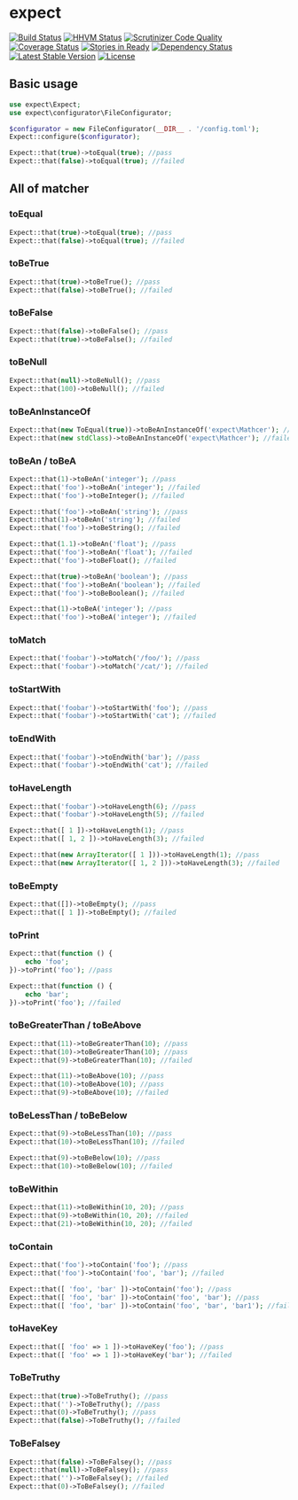 expect
========================

[![Build Status](https://travis-ci.org/expectation-php/expect.svg?branch=master)](https://travis-ci.org/expectation-php/expect)
[![HHVM Status](http://hhvm.h4cc.de/badge/expect/expect.svg)](http://hhvm.h4cc.de/package/expect/expect)
[![Scrutinizer Code Quality](https://scrutinizer-ci.com/g/expectation-php/expect/badges/quality-score.png?b=master)](https://scrutinizer-ci.com/g/expectation-php/expect/?branch=master)
[![Coverage Status](https://coveralls.io/repos/expectation-php/expect/badge.svg)](https://coveralls.io/r/expectation-php/expect)
[![Stories in Ready](https://badge.waffle.io/expectation-php/expect.png?label=ready&title=Ready)](https://waffle.io/expectation-php/expect)
[![Dependency Status](https://www.versioneye.com/user/projects/550f6a8da4c2d7527000010c/badge.svg?style=flat)](https://www.versioneye.com/user/projects/550f6a8da4c2d7527000010c)
[![Latest Stable Version](https://poser.pugx.org/expect/expect/v/stable.svg)](https://packagist.org/packages/expect/expect)
[![License](https://poser.pugx.org/expect/expect/license.svg)](https://packagist.org/packages/expect/expect)

Basic usage
------------------------

```php
use expect\Expect;
use expect\configurator\FileConfigurator;

$configurator = new FileConfigurator(__DIR__ . '/config.toml');
Expect::configure($configurator);

Expect::that(true)->toEqual(true); //pass
Expect::that(false)->toEqual(true); //failed
```

All of matcher
------------------------

### toEqual

```php
Expect::that(true)->toEqual(true); //pass
Expect::that(false)->toEqual(true); //failed
```

### toBeTrue

```php
Expect::that(true)->toBeTrue(); //pass
Expect::that(false)->toBeTrue(); //failed
```

### toBeFalse

```php
Expect::that(false)->toBeFalse(); //pass
Expect::that(true)->toBeFalse(); //failed
```

### toBeNull

```php
Expect::that(null)->toBeNull(); //pass
Expect::that(100)->toBeNull(); //failed
```

### toBeAnInstanceOf

```php
Expect::that(new ToEqual(true))->toBeAnInstanceOf('expect\Mathcer'); //pass
Expect::that(new stdClass)->toBeAnInstanceOf('expect\Mathcer'); //failed
```

### toBeAn / toBeA

```php
Expect::that(1)->toBeAn('integer'); //pass
Expect::that('foo')->toBeAn('integer'); //failed
Expect::that('foo')->toBeInteger(); //failed
```

```php
Expect::that('foo')->toBeAn('string'); //pass
Expect::that(1)->toBeAn('string'); //failed
Expect::that('foo')->toBeString(); //failed
```

```php
Expect::that(1.1)->toBeAn('float'); //pass
Expect::that('foo')->toBeAn('float'); //failed
Expect::that('foo')->toBeFloat(); //failed
```

```php
Expect::that(true)->toBeAn('boolean'); //pass
Expect::that('foo')->toBeAn('boolean'); //failed
Expect::that('foo')->toBeBoolean(); //failed
```

```php
Expect::that(1)->toBeA('integer'); //pass
Expect::that('foo')->toBeA('integer'); //failed
```

### toMatch

```php
Expect::that('foobar')->toMatch('/foo/'); //pass
Expect::that('foobar')->toMatch('/cat/'); //failed
```

### toStartWith

```php
Expect::that('foobar')->toStartWith('foo'); //pass
Expect::that('foobar')->toStartWith('cat'); //failed
```

### toEndWith

```php
Expect::that('foobar')->toEndWith('bar'); //pass
Expect::that('foobar')->toEndWith('cat'); //failed
```

### toHaveLength

```php
Expect::that('foobar')->toHaveLength(6); //pass
Expect::that('foobar')->toHaveLength(5); //failed
```

```php
Expect::that([ 1 ])->toHaveLength(1); //pass
Expect::that([ 1, 2 ])->toHaveLength(3); //failed
```

```php
Expect::that(new ArrayIterator([ 1 ]))->toHaveLength(1); //pass
Expect::that(new ArrayIterator([ 1, 2 ]))->toHaveLength(3); //failed
```

### toBeEmpty

```php
Expect::that([])->toBeEmpty(); //pass
Expect::that([ 1 ])->toBeEmpty(); //failed
```

### toPrint

```php
Expect::that(function () {
    echo 'foo';
})->toPrint('foo'); //pass

Expect::that(function () {
    echo 'bar';
})->toPrint('foo'); //failed
```

### toBeGreaterThan / toBeAbove

```php
Expect::that(11)->toBeGreaterThan(10); //pass
Expect::that(10)->toBeGreaterThan(10); //pass
Expect::that(9)->toBeGreaterThan(10); //failed
```

```php
Expect::that(11)->toBeAbove(10); //pass
Expect::that(10)->toBeAbove(10); //pass
Expect::that(9)->toBeAbove(10); //failed
```

### toBeLessThan / toBeBelow

```php
Expect::that(9)->toBeLessThan(10); //pass
Expect::that(10)->toBeLessThan(10); //failed
```

```php
Expect::that(9)->toBeBelow(10); //pass
Expect::that(10)->toBeBelow(10); //failed
```

### toBeWithin

```php
Expect::that(11)->toBeWithin(10, 20); //pass
Expect::that(9)->toBeWithin(10, 20); //failed
Expect::that(21)->toBeWithin(10, 20); //failed
```

### toContain

```php
Expect::that('foo')->toContain('foo'); //pass
Expect::that('foo')->toContain('foo', 'bar'); //failed
```

```php
Expect::that([ 'foo', 'bar' ])->toContain('foo'); //pass
Expect::that([ 'foo', 'bar' ])->toContain('foo', 'bar'); //pass
Expect::that([ 'foo', 'bar' ])->toContain('foo', 'bar', 'bar1'); //failed
```

### toHaveKey

```php
Expect::that([ 'foo' => 1 ])->toHaveKey('foo'); //pass
Expect::that([ 'foo' => 1 ])->toHaveKey('bar'); //failed
```

### ToBeTruthy

```php
Expect::that(true)->ToBeTruthy(); //pass
Expect::that('')->ToBeTruthy(); //pass
Expect::that(0)->ToBeTruthy(); //pass
Expect::that(false)->ToBeTruthy(); //failed
```

### ToBeFalsey

```php
Expect::that(false)->ToBeFalsey(); //pass
Expect::that(null)->ToBeFalsey(); //pass
Expect::that('')->ToBeFalsey(); //failed
Expect::that(0)->ToBeFalsey(); //failed
```

